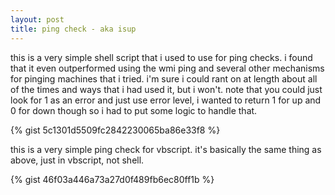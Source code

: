 ```yaml
---
layout: post
title: ping check - aka isup
---
```


this is a very simple shell script that i used to use for ping checks. i found that it even outperformed using the wmi ping and several other mechanisms for pinging machines that i tried. i'm sure i could rant on at length about all of the times and ways that i had used it, but i won't. note that you could just look for 1 as an error and just use error level, i wanted to return 1 for up and 0 for down though so i had to put some logic to handle that.

{% gist 5c1301d5509fc2842230065ba86e33f8 %}

this is a very simple ping check for vbscript. it's basically the same thing as above, just in vbscript, not shell.

{% gist 46f03a446a73a27d0f489fb6ec80ff1b %}